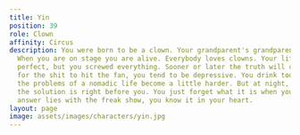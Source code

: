 ```yaml
---
title: Yin
position: 39
role: Clown
affinity: Circus
description: You were born to be a clown. Your grandparent's grandparents were clowns.
  When you are on stage you are alive. Everybody loves clowns. Your life was just
  perfect, but you screwed everything. Sooner or later the truth will come out. Waiting
  for the shit to hit the fan, you tend to be depressive. You drink too much and everyday
  the problems of a nomadic life become a little harder. But at night, in your dreams,
  the solution is right before you. You just forget what it is when you wake up. The
  answer lies with the freak show, you know it in your heart.
layout: page
image: assets/images/characters/yin.jpg
---
```


